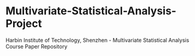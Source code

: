 # Multivariate-Statistical-Analysis-Project
Harbin Institute of Technology, Shenzhen - Multivariate Statistical Analysis Course Paper Repository
